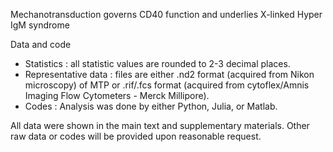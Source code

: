 Mechanotransduction governs CD40 function and underlies X-linked Hyper IgM syndrome

Data and code

- Statistics : all statistic values are rounded to 2-3 decimal places.
- Representative data : files are either .nd2 format (acquired from Nikon microscopy) of MTP or .rif/.fcs format (acquired from cytoflex/Amnis Imaging Flow Cytometers - Merck Millipore).
- Codes : Analysis was done by either Python, Julia, or Matlab. 

All data were shown in the main text and supplementary materials.
Other raw data or codes will be provided upon reasonable request.
